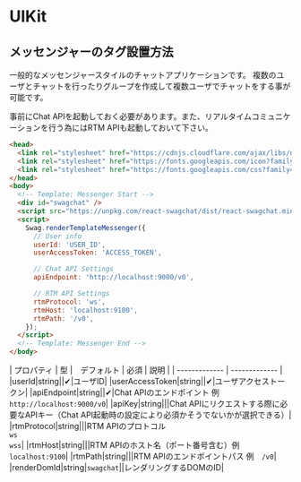 # UIKit

## メッセンジャーのタグ設置方法

一般的なメッセンジャースタイルのチャットアプリケーションです。
複数のユーザとチャットを行ったりグループを作成して複数ユーザでチャットをする事が可能です。

事前にChat APIを起動しておく必要があります。また、リアルタイムコミュニケーションを行う為にはRTM APIも起動しておいて下さい。

```html
<head>
  <link rel="stylesheet" href="https://cdnjs.cloudflare.com/ajax/libs/normalize/7.0.0/normalize.min.css" type="text/css" media="all">
  <link rel="stylesheet" href="https://fonts.googleapis.com/icon?family=Material+Icons" type="text/css" media="all">
  <link rel="stylesheet" href="https://fonts.googleapis.com/css?family=Roboto" type="text/css" media="all">
</head>
<body>
  <!-- Template: Messenger Start -->
  <div id="swagchat" />
  <script src="https://unpkg.com/react-swagchat/dist/react-swagchat.min.js"></script>
  <script>
    Swag.renderTemplateMessenger({
      // User info
      userId: 'USER_ID',
      userAccessToken: 'ACCESS_TOKEN',

      // Chat API Settings
      apiEndpoint: 'http://localhost:9000/v0',

      // RTM API Settings
      rtmProtocol: 'ws',
      rtmHost: 'localhost:9100',
      rtmPath: '/v0',
    });
  </script>
  <!-- Template: Messenger End -->
</body>
```


| プロパティ | 型 |　デフォルト | 必須 | 説明 |
| ------------- | ------------- |
|userId|string||✔|ユーザID|
|userAccessToken|string||✔|ユーザアクセストークン|
|apiEndpoint|string||✔|Chat APIのエンドポイント <span class="property-example">例　`http://localhost:9000/v0`</span>|
|apiKey|string|||Chat APIにリクエストする際に必要なAPIキー（Chat API起動時の設定により必須かそうでないかが選択できる）|
|rtmProtocol|string|||RTM APIのプロトコル<br />`ws`<br />`wss`|
|rtmHost|string|||RTM APIのホスト名（ポート番号含む）<span class="property-example">例　`localhost:9100`</span>|
|rtmPath|string|||RTM APIのエンドポイントパス <span class="property-example">例　`/v0`</span>|
|renderDomId|string|`swagchat`||レンダリングするDOMのID|
